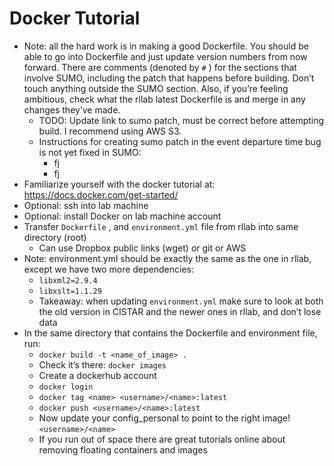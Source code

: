 
# Docker Tutorial

- Note: all the hard work is in making a good Dockerfile. You should be able to go into Dockerfile and just update version numbers from now forward. There are comments (denoted by `#` ) for the sections that involve SUMO, including the patch that happens before building. Don’t touch anything outside the SUMO section. Also, if you’re feeling ambitious, check what the rllab latest Dockerfile is and merge in any changes they’ve made.
  - TODO: Update link to sumo patch, must be correct before attempting build. I recommend using AWS S3. 
  - Instructions for creating sumo patch in the event departure time bug is not yet fixed in SUMO:
    - fj
    - fj
- Familiarize yourself with the docker tutorial at: https://docs.docker.com/get-started/
- Optional: ssh into lab machine
- Optional: install Docker on lab machine account
- Transfer `Dockerfile` , and `environment.yml` file from rllab into same directory (root)
  - Can use Dropbox public links (wget) or git or AWS
- Note: environment.yml should be exactly the same as the one in rllab, except we have two more dependencies:
  - `libxml2=2.9.4`
  - `libxslt=1.1.29` 
  - Takeaway: when updating `environment.yml` make sure to look at both the old version in CISTAR and the newer ones in rllab, and don’t lose data
- In the same directory that contains the Dockerfile and environment file, run:
  - `docker build -t <name_of_image> .` 
  - Check it’s there: `docker images` 
  - Create a dockerhub account
  - `docker login` 
  - `docker tag <name> <username>/<name>:latest` 
  - `docker push <username>/<name>:latest` 
  - Now update your config_personal to point to the right image! `<username>/<name>` 
  - If you run out of space there are great tutorials online about removing floating containers and images
